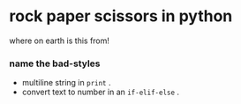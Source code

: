 # rock paper scissors in python

where on earth is this from!

### name the bad-styles
* multiline string in `print` .  
* convert text to number in an `if-elif-else` .  
